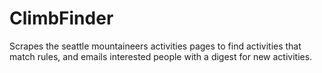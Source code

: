 # ClimbFinder
Scrapes the seattle mountaineers activities pages to find activities that match rules, and emails interested people with a digest for new activities.
